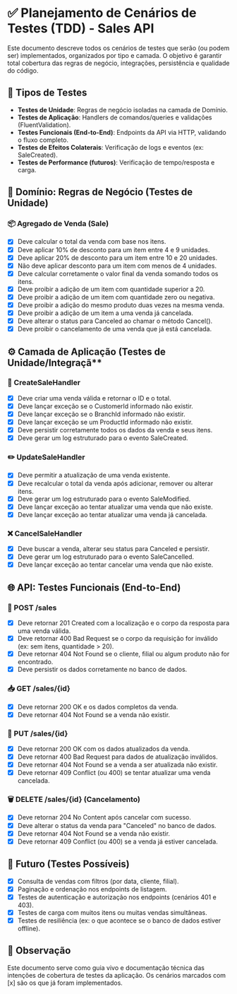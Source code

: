 # **✅ Planejamento de Cenários de Testes (TDD) \- Sales API**

Este documento descreve todos os cenários de testes que serão (ou podem ser) implementados, organizados por tipo e camada. O objetivo é garantir total cobertura das regras de negócio, integrações, persistência e qualidade do código.

## 🧪 Tipos de Testes

* **Testes de Unidade**: Regras de negócio isoladas na camada de Domínio.  
* **Testes de Aplicação**: Handlers de comandos/queries e validações (FluentValidation).  
* **Testes Funcionais (End-to-End)**: Endpoints da API via HTTP, validando o fluxo completo.  
* **Testes de Efeitos Colaterais**: Verificação de logs e eventos (ex: SaleCreated).  
* **Testes de Performance (futuros)**: Verificação de tempo/resposta e carga.

## 🧩 Domínio: Regras de Negócio (Testes de Unidade)

### 📦 Agregado de Venda (Sale)

- [x] Deve calcular o total da venda com base nos itens.  
- [x] Deve aplicar 10% de desconto para um item entre 4 e 9 unidades.  
- [x] Deve aplicar 20% de desconto para um item entre 10 e 20 unidades.  
- [x] Não deve aplicar desconto para um item com menos de 4 unidades.  
- [x] Deve calcular corretamente o valor final da venda somando todos os itens.  
- [x] Deve proibir a adição de um item com quantidade superior a 20\.  
- [x] Deve proibir a adição de um item com quantidade zero ou negativa.  
- [x] Deve proibir a adição do mesmo produto duas vezes na mesma venda.  
- [x] Deve proibir a adição de um item a uma venda já cancelada.  
- [x] Deve alterar o status para Canceled ao chamar o método Cancel().  
- [x] Deve proibir o cancelamento de uma venda que já está cancelada.

## ⚙️ Camada de Aplicação (Testes de Unidade/Integraçã**

### 🧾 CreateSaleHandler

- [x] Deve criar uma venda válida e retornar o ID e o total.  
- [x] Deve lançar exceção se o CustomerId informado não existir.  
- [x] Deve lançar exceção se o BranchId informado não existir.  
- [x] Deve lançar exceção se um ProductId informado não existir.  
- [x] Deve persistir corretamente todos os dados da venda e seus itens.  
- [x] Deve gerar um log estruturado para o evento SaleCreated.

### ✏️ UpdateSaleHandler

- [x] Deve permitir a atualização de uma venda existente.  
- [x] Deve recalcular o total da venda após adicionar, remover ou alterar itens.  
- [x] Deve gerar um log estruturado para o evento SaleModified.  
- [x] Deve lançar exceção ao tentar atualizar uma venda que não existe.  
- [x] Deve lançar exceção ao tentar atualizar uma venda já cancelada.

### ❌ CancelSaleHandler

- [x] Deve buscar a venda, alterar seu status para Canceled e persistir.  
- [x] Deve gerar um log estruturado para o evento SaleCancelled.  
- [x] Deve lançar exceção ao tentar cancelar uma venda que não existe.

## 🌐 API: Testes Funcionais (End-to-End)

### 🔼 POST /sales

- [x] Deve retornar 201 Created com a localização e o corpo da resposta para uma venda válida.  
- [x] Deve retornar 400 Bad Request se o corpo da requisição for inválido (ex: sem itens, quantidade \> 20).  
- [x] Deve retornar 404 Not Found se o cliente, filial ou algum produto não for encontrado.  
- [x] Deve persistir os dados corretamente no banco de dados.

### 📥 GET /sales/{id}

- [x] Deve retornar 200 OK e os dados completos da venda.  
- [x] Deve retornar 404 Not Found se a venda não existir.

### 📝 PUT /sales/{id}

- [x] Deve retornar 200 OK com os dados atualizados da venda.  
- [x] Deve retornar 400 Bad Request para dados de atualização inválidos.  
- [x] Deve retornar 404 Not Found se a venda a ser atualizada não existir.  
- [x] Deve retornar 409 Conflict (ou 400\) se tentar atualizar uma venda cancelada.

### 🗑️ DELETE /sales/{id} (Cancelamento)

- [x] Deve retornar 204 No Content após cancelar com sucesso.  
- [x] Deve alterar o status da venda para "Canceled" no banco de dados.  
- [x] Deve retornar 404 Not Found se a venda não existir.  
- [x] Deve retornar 409 Conflict (ou 400\) se a venda já estiver cancelada.

## 🧪 Futuro (Testes Possíveis)

- [x] Consulta de vendas com filtros (por data, cliente, filial).  
- [x] Paginação e ordenação nos endpoints de listagem.  
- [x] Testes de autenticação e autorização nos endpoints (cenários 401 e 403).  
- [x] Testes de carga com muitos itens ou muitas vendas simultâneas.  
- [x] Testes de resiliência (ex: o que acontece se o banco de dados estiver offline).

## 📌 Observação

Este documento serve como guia vivo e documentação técnica das intenções de cobertura de testes da aplicação. Os cenários marcados com [x] são os que já foram implementados.